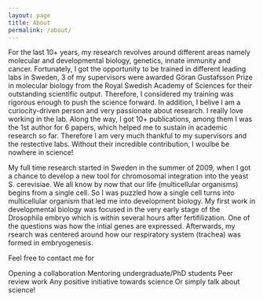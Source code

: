 ```yaml
---
layout: page
title: About
permalink: /about/
---
```

For the last 10+ years, my research revolves around different areas namely molecular and developmental biology, genetics, innate immunity and cancer. Fortunately, I got the opportunity to be trained in different leading labs in Sweden, 3 of my supervisors were awarded Göran Gustafsson Prize in molecular biology from the Royal Swedish Academy of Sciences for their outstanding scientific output. Therefore, I considered my training was rigorous enough to push the science forward. In addition, I belive I am a curiocity-driven person and very passionate about research. I really love working in the lab. Along the way, I got 10+ publications, among them I was the 1st author for 6 papers, which helped me to sustain in academic research so far. Therefore I am very much thankful to my supervisors and the restective labs. Without their incredible contribution, I woulbe be nowhere in science!

My full time research started in Sweden in the summer of 2009, when I got a chance to develop a new tool for chromosomal integration into the yeast S. cerevisiae. We all know by now that our life (multicellular organisms) begins from a single cell. So I was puzzled how a single cell turns into multicellular organism that led me into development biology. My first work in developmental biology was focused in the very early stage of the Drosophila embryo which is within several hours after fertifilization. One of the questions was how the intial genes are expressed. Afterwards, my rsearch was centered around how our respiratory system (trachea) was formed in embryogenesis.

Feel free to contact me for 

Opening a collaboration
Mentoring undergraduate/PhD students
Peer review work
Any positive initiative towards science
Or simply talk about science!
